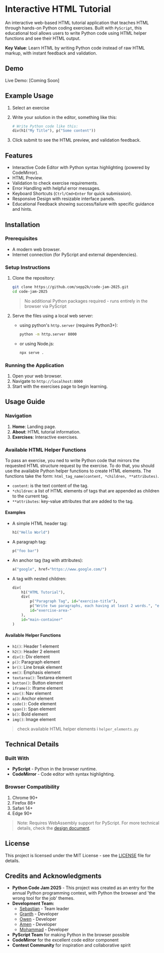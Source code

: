# Interactive HTML Tutorial

An interactive web-based HTML tutorial application that teaches HTML through hands-on Python coding exercises. Built with `PyScript`, this educational tool allows users to write Python code using HTML helper functions and see their HTML output.

**Key Value**: Learn HTML by writing Python code instead of raw HTML markup, with instant feedback and validation.

## Demo

Live Demo: [Coming Soon]

## Example Usage

1. Select an exercise

2. Write your solution in the editor, something like this:

    ```python
    # Write Python code like this:
    div(h1("My Title"), p("Some content"))
    ```

3. Click submit to see the HTML preview, and validation feedback.

## Features

- Interactive Code Editor with Python syntax highlighting (powered by CodeMirror).
- HTML Preview.
- Validation to check exercise requirements.
- Error Handling with helpful error messages.
- Keyboard Shortcuts (`Ctrl/Cmd+Enter` for quick submission).
- Responsive Design with resizable interface panels.
- Educational Feedback showing success/failure with specific guidance and hints.

## Installation

### Prerequisites

- A modern web browser.
- Internet connection (for PyScript and external dependencies).

### Setup Instructions

1. Clone the repository:

    ```bash
    git clone https://github.com/sepp2k/code-jam-2025.git
    cd code-jam-2025
    ```

    > No additional Python packages required - runs entirely in the browser via PyScript

2. Serve the files using a local web server:

    - using python's `http.server` (requires Python3+):

        ```bash
        python -m http.server 8000
        ```

    - or using Node.js:

        ```bash
        npx serve .
        ```

### Running the Application

1. Open your web browser.
2. Navigate to `http://localhost:8000`
3. Start with the exercises page to begin learning.

## Usage Guide

### Navigation

1. **Home**: Landing page.
2. **About**: HTML tutorial information.
3. **Exercises**: Interactive exercises.

### Available HTML Helper Functions

To pass an exercise, you ned to write Python code that mirrors the requested HTML structure request by the exercise. To do that, you should use the available Python helper functions to create HTML elements. The functions take the form: `html_tag_name(content, *children, **attributes)`.

- `content`: is the text content of the tag.
- `*children`: a list of HTML elements of tags that are appended as children to the current tag.
- `**attributes`: key-value attributes that are added to the tag.

#### Examples

- A simple HTML header tag:

    ```python
    h1("Hello World")
    ```

- A paragraph tag:

    ```python
    p("foo bar")
    ```

- An anchor tag (tag with attributes):

    ```python
    a("google", href="https://www.google.com/")
    ```

- A tag with nested children:

    ```python
    div(
        h1("HTML Tutorial"),
        div(
            p("Paragraph Tag", id="exercise-title"),
            p("Write two paragraphs, each having at least 2 words.", "exercise-description"),
            id="exercise-area-"
        ),
        id="main-container"
    )
    ```

#### Available Helper Functions

- `h1()`: Header 1 element
- `h2()`: Header 2 element
- `div()`: Div element
- `p()`: Paragraph element
- `br()`: Line break element
- `em()`: Emphasis element
- `textarea()`: Textarea element
- `button()`: Button element
- `iframe()`: Iframe element
- `nav()`: Nav element
- `a()`: Anchor element
- `code()`: Code element
- `span()`: Span element
- `b()`: Bold element
- `img()`: Image element

> check available HTML helper elements i `helper_elements.py`

## Technical Details

### Built With

- **PyScript** - Python in the browser runtime.
- **CodeMirror** - Code editor with syntax highlighting.

### Browser Compatibility

1. Chrome 90+
2. Firefox 88+
3. Safari 14+
4. Edge 90+

> Note: Requires WebAssembly support for PyScript.
> For more technical details, check the [design document](./docs/design_document.md).

## License

This project is licensed under the MIT License - see the [LICENSE](./LICENSE.txt) file for details.

## Credits and Acknowledgments

- **Python Code Jam 2025** - This project was created as an entry for the annual Python programming contest, with Python the browser and 'the wrong tool for the job' themes.
- **Development Team:**
  - [Sebastian](https://github.com/sepp2k) - Team leader
  - [Granth](https://github.com/cat-loaf) - Developer
  - [Owen](https://github.com/owenw-28) - Developer
  - [Amen](https://github.com/AMK) - Developer
  - [Mohammad](https://github.com/ece-mohammad) - Developer
- **PyScript Team** for making Python in the browser possible
- **CodeMirror** for the excellent code editor component
- **Contest Community** for inspiration and collaborative spirit
